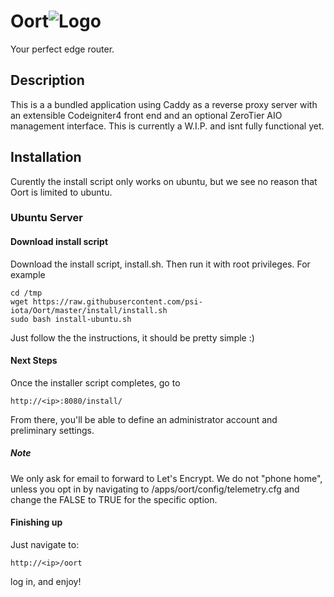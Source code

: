 # Oort![Logo](https://raw.githubusercontent.com/psi-iota/Oortold/master/Oort%20Logo.png)
Your perfect edge router.

## Description
This is a a bundled application using Caddy as a reverse proxy server with an extensible Codeigniter4 front end and an optional ZeroTier AIO management interface. This is currently a W.I.P. and isnt fully functional yet.

## Installation
Curently the install script only works on ubuntu, but we see no reason that Oort is limited to ubuntu.
### Ubuntu Server
#### Download install script
Download the install script, install.sh. Then run it with root privileges. For example
```
cd /tmp  
wget https://raw.githubusercontent.com/psi-iota/Oort/master/install/install.sh  
sudo bash install-ubuntu.sh  
```
Just follow the the instructions, it should be pretty simple :)
#### Next Steps
Once the installer script completes, go to 
```
http://<ip>:8080/install/ 
```
From there, you'll be able to define an administrator account and preliminary settings.

##### Note
We only ask for email to forward to Let's Encrypt. We do not "phone home", unless you opt in by navigating to /apps/oort/config/telemetry.cfg and change the FALSE to TRUE for the specific option.  

#### Finishing up
Just navigate to:
```
http://<ip>/oort
```
log in, and enjoy!

